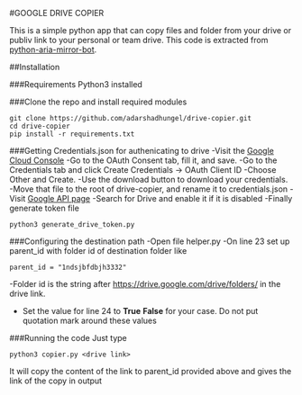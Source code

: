 #GOOGLE DRIVE COPIER

This is a simple python app that can copy files and folder from your drive or publiv link to your personal or team drive.
This code is extracted from [python-aria-mirror-bot](https://github.com/lzzy12/python-aria-mirror-bot).

##Installation

###Requirements
Python3 installed

###Clone the repo and install required modules
```
git clone https://github.com/adarshadhungel/drive-copier.git
cd drive-copier
pip install -r requirements.txt
```
###Getting Credentials.json for authenicating to drive
-Visit the [Google Cloud Console](https://console.developers.google.com/apis/credentials)
-Go to the OAuth Consent tab, fill it, and save.
-Go to the Credentials tab and click Create Credentials -> OAuth Client ID
-Choose Other and Create.
-Use the download button to download your credentials.
-Move that file to the root of drive-copier, and rename it to credentials.json
-Visit [Google API page](https://console.developers.google.com/apis/library)
-Search for Drive and enable it if it is disabled
-Finally generate token file
```
python3 generate_drive_token.py
```

###Configuring the destination path
-Open file helper.py
-On line 23 set up parent_id with folder id of destination folder like
```
parent_id = "1ndsjbfdbjh3332" 
```
-Folder id is the string after https://drive.google.com/drive/folders/ in the drive link.
- Set the value for line 24 to **True** **False** for your case. Do not put quotation mark around these values

###Running the code
Just type
```
python3 copier.py <drive link>
```
It will copy the content of the link to parent_id provided above and gives the link of the copy in output